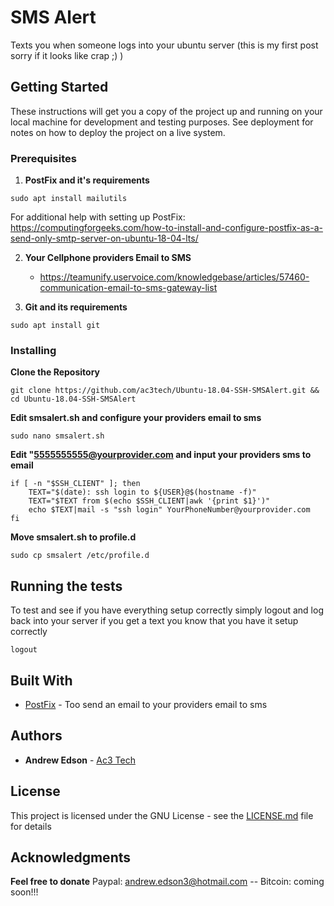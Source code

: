 # SMS Alert

Texts you when someone logs into your ubuntu server (this is my first post sorry if it looks like crap ;) )

## Getting Started

These instructions will get you a copy of the project up and running on your local machine for development and testing purposes. See deployment for notes on how to deploy the project on a live system.

### Prerequisites

1. **PostFix and it's requirements**

```
sudo apt install mailutils
```
For additional help with setting up PostFix: https://computingforgeeks.com/how-to-install-and-configure-postfix-as-a-send-only-smtp-server-on-ubuntu-18-04-lts/



2. **Your Cellphone providers Email to SMS**
    * https://teamunify.uservoice.com/knowledgebase/articles/57460-communication-email-to-sms-gateway-list
  
  
3. **Git and its requirements**
```
sudo apt install git
```

### Installing

**Clone the Repository**

```
git clone https://github.com/ac3tech/Ubuntu-18.04-SSH-SMSAlert.git && cd Ubuntu-18.04-SSH-SMSAlert 
```

**Edit smsalert.sh and configure your providers email to sms**
```
sudo nano smsalert.sh
```
**Edit "5555555555@yourprovider.com and input your providers sms to email**
```
if [ -n "$SSH_CLIENT" ]; then
    TEXT="$(date): ssh login to ${USER}@$(hostname -f)"
    TEXT="$TEXT from $(echo $SSH_CLIENT|awk '{print $1}')"
    echo $TEXT|mail -s "ssh login" YourPhoneNumber@yourprovider.com
fi
```
**Move smsalert.sh to profile.d**
```
sudo cp smsalert /etc/profile.d
```


## Running the tests

To test and see if you have everything setup correctly simply logout and log back into your server if you get a text you know that you have it setup correctly 
```
logout
```

## Built With
* [PostFix](www.postfix.org/) - Too send an email to your providers email to sms


## Authors

* **Andrew Edson** - [Ac3 Tech](https://github.com/ac3tech)


## License

This project is licensed under the GNU License - see the [LICENSE.md](LICENSE.md) file for details

## Acknowledgments

**Feel free to donate** 
Paypal: andrew.edson3@hotmail.com -- Bitcoin: coming soon!!!

